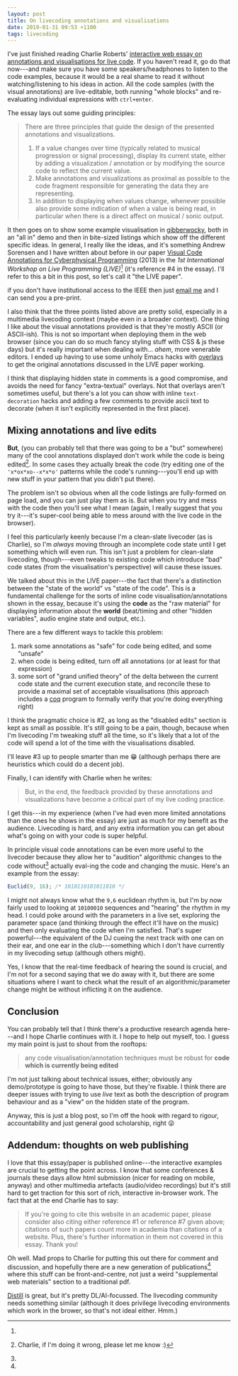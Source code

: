 ```yaml
---
layout: post
title: On livecoding annotations and visualisations
date: 2019-01-31 09:53 +1100
tags: livecoding
---
```


I've just finished reading Charlie Roberts' [interactive web essay on
annotations and visualisations for live
code](https://charlieroberts.github.io/annotationsAndVisualizations/). If you
haven't read it, go do that now---and make sure you have some
speakers/headphones to listen to the code examples, because it would be a real
shame to read it without watching/listening to his ideas in action. All the code
samples (with the visual annotations) are live-editable, both running "whole
blocks" and re-evaluating individual expressions with `ctrl+enter`.

The essay lays out some guiding principles:

> There are three principles that guide the design of the presented annotations
> and visualizations.
>
> 1. If a value changes over time (typically related to musical progression or
>    signal processing), display its current state, either by adding a
>    visualization / annotation or by modifying the source code to reflect the
>    current value.
> 2. Make annotations and visualizations as proximal as possible to the code
>    fragment responsible for generating the data they are representing.
> 3. In addition to displaying when values change, whenever possible also provide
>    some indication of when a value is being read, in particular when there is a
>    direct affect on musical / sonic output.

It then goes on to show some example visualisation in
[gibberwocky](http://gibberwocky.cc/), both in an "all in" demo and then in
bite-sized listings which show off the different specific ideas. In general, I
really like the ideas, and it's something Andrew Sorensen and I have written
about before in our paper [Visual Code Annotations for Cyberphysical
Programming](https://doi.org/10.1109/LIVE.2013.6617345) (2013) in the _1st
International Workshop on Live Programming (LIVE)_[^preprint] (it's reference
#4 in the essay). I'll refer to this a bit in this post, so let's call it "the
LIVE paper".

[^preprint]:

  if you don't have institutional access to the IEEE then just [email
  me](mailto:ben.swift@anu.edu.au) and I can send you a pre-print.

I also think that the three points listed above are pretty solid, especially in
a multimedia livecoding context (maybe even in a broader context). One thing I
like about the visual annotations provided is that they're mostly ASCII (or
ASCII-ish). This is not so important when deploying them in the web browser
(since you can do so much fancy styling stuff with CSS & js these days) but it's
really important when dealing with... _ahem_, more venerable editors. I ended up
having to use some unholy Emacs hacks with
[overlays](https://www.gnu.org/software/emacs/manual/html_node/elisp/Overlays.html)
to get the original annotations discussed in the LIVE paper working.

I think that displaying hidden state in comments is a good compromise, and
avoids the need for fancy "extra-textual" overlays. Not that overlays aren't
sometimes useful, but there's a lot you can show with inline `text-decoration`
hacks and adding a few comments to provide ascii text to decorate (when it isn't
explicitly represented in the first place).

## Mixing annotations and live edits

**But**, (you can probably tell that there was going to be a "but" somewhere)
many of the cool annotations displayed don't work while the code is being
edited[^broken]. In some cases they actually break the code (try editing one of
the `'x*ox*xo--x*x*o'` patterns while the code's running---you'll end up with
new stuff in your pattern that you didn't put there).

[^broken]: Charlie, if I'm doing it wrong, please let me know :)

The problem isn't so obvious when all the code listings are fully-formed on page
load, and you can just play them as is. But when you try and mess with the code
then you'll see what I mean (again, I really suggest that you try it---it's
super-cool being able to mess around with the live code in the browser).

I feel this particularly keenly because I'm a clean-slate livecoder (as is
Charlie), so I'm _always_ moving through an incomplete code state until I get
something which will even run. This isn't just a problem for clean-slate
livecoding, though---even tweaks to existing code which introduce "bad" code
states (from the visualisation's perspective) will cause these issues.

We talked about this in the LIVE paper---the fact that there's a distinction
between the "state of the world" vs "state of the code". This is a fundamental
challenge for the sorts of inline code visualisation/annotations shown in the
essay, because it's using the **code** as the "raw material" for displaying
information about the **world** (beat/timing and other "hidden variables", audio
engine state and output, etc.).

There are a few different ways to tackle this problem:

1. mark some annotations as "safe" for code being edited, and some "unsafe"
2. when code is being edited, turn off all annotations (or at least for that
   expression)
3. some sort of "grand unified theory" of the delta between the current code
   state and the current execution state, and reconcile these to provide a
   maximal set of acceptable visualisations (this approach includes a
   [coq](https://coq.inria.fr/) program to formally verify that you're doing
   everything right)

I think the pragmatic choice is #2, as long as the "disabled edits" section is
kept as small as possible. It's still going to be a pain, though, because when
I'm livecoding I'm tweaking stuff all the time, so it's likely that a lot of the
code will spend a lot of the time with the visualisations disabled.

I'll leave #3 up to people smarter than me 😁 (although perhaps there are
heuristics which could do a decent job).

Finally, I can identify with Charlie when he writes:

> But, in the end, the feedback provided by these annotations and visualizations
> have become a critical part of my live coding practice.

I get this---in my experience (when I've had even more limited annotations than
the ones he shows in the essay) are just as much for my benefit as the audience.
Livecoding is hard, and any extra information you can get about what's going on
with your code is super helpful.

In principle visual code annotations can be even more useful to the livecoder
because they allow her to "audition" algorithmic changes to the code
without[^feedback] actually eval-ing the code and changing the music. Here's an
example from the essay:

```js
Euclid(9, 16); /* 1010110101011010 */
```

I might not always know what the `9,6` euclidean rhythm is, but I'm by now
fairly used to looking at `10100010` sequences and "hearing" the rhythm in my
head. I could poke around with the parameters in a live set, exploring the
parameter space (and thinking through the effect it'll have on the music) and
then only evaluating the code when I'm satisfied. That's super powerful---the
equivalent of the DJ cueing the next track with one can on their ear, and one
ear in the club---something which I don't have currently in my livecoding setup
(although others might).

[^feedback]:

  Yes, I know that the real-time feedback of hearing the sound is crucial, and
  I'm not for a second saying that we do away with it, but there are some
  situations where I want to check what the result of an algorithmic/parameter
  change might be without inflicting it on the audience.

## Conclusion

You can probably tell that I think there's a productive research agenda
here---and I hope Charlie continues with it. I hope to help out myself, too. I
guess my main point is just to shout from the rooftops:

> any code visualisation/annotation techniques must be robust for **code which is
> currently being edited**

I'm not just talking about technical issues, either; obviously any
demo/prototype is going to have those, but they're fixable. I think there are
deeper issues with trying to use _live_ text as both the description of program
behaviour and as a "view" on the hidden state of the program.

Anyway, this is just a blog post, so I'm off the hook with regard to rigour,
accountability and just general good scholarship, right 😜

## Addendum: thoughts on web publishing

I love that this essay/paper is published online---the interactive examples are
crucial to getting the point across. I know that some conferences & journals
these days allow html submission (nicer for reading on mobile, anyway) and other
multimedia artefacts (audio/video recordings) but it's still hard to get
traction for this sort of rich, interactive in-browser work. The fact that at
the end Charlie has to say:

> If you're going to cite this website in an academic paper, please consider
> also citing either reference #1 or reference #7 given above; citations of such
> papers count more in academia than citations of a website. Plus, there's
> further information in them not covered in this essay. Thank you!

Oh well. Mad props to Charlie for putting this out there for comment and
discussion, and hopefully there are a new generation of publications[^distill]
where this stuff can be front-and-centre, not just a weird "supplemental web
materials" section to a traditional pdf.

[^distill]:

  [Distill](https://distill.pub/) is great, but it's pretty DL/AI-focussed.
  The livecoding community needs something similar (although it does
  privilege livecoding environments which work in the brower, so that's not
  ideal either. Hmm.)

